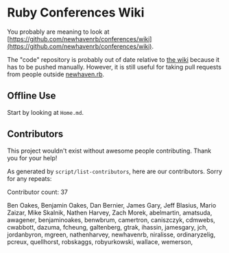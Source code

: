Ruby Conferences Wiki
=====================

You probably are meaning to look at [https://github.com/newhavenrb/conferences/wiki](https://github.com/newhavenrb/conferences/wiki).

The "code" repository is probably out of date relative to [the wiki](https://github.com/newhavenrb/conferences/wiki) because it has to be pushed manually.  However, it is still useful for taking pull requests from people outside [newhaven.rb](http://www.newhavenrb.org/).

Offline Use
-----------

Start by looking at `Home.md`.

Contributors
------------

This project wouldn't exist without awesome people contributing.  Thank you for your help!

As generated by `script/list-contributors`, here are our contributors.  Sorry for any repeats:

<!-- begin `./script/list-contributors` -->

Contributor count: 37

Ben Oakes,
Benjamin Oakes,
Dan Bernier,
James Gary,
Jeff Blasius,
Mario Zaizar,
Mike Skalnik,
Nathen Harvey,
Zach Morek,
abelmartin,
amatsuda,
awagener,
benjaminoakes,
benwbrum,
camertron,
caniszczyk,
cdmwebs,
cwabbott,
dazuma,
fcheung,
galtenberg,
gtrak,
ihassin,
jamesgary,
jch,
jordanbyron,
mgreen,
nathenharvey,
newhavenrb,
niralisse,
ordinaryzelig,
pcreux,
quellhorst,
robskaggs,
robyurkowski,
wallace,
wemerson,

<!-- end `./script/list-contributors` -->
